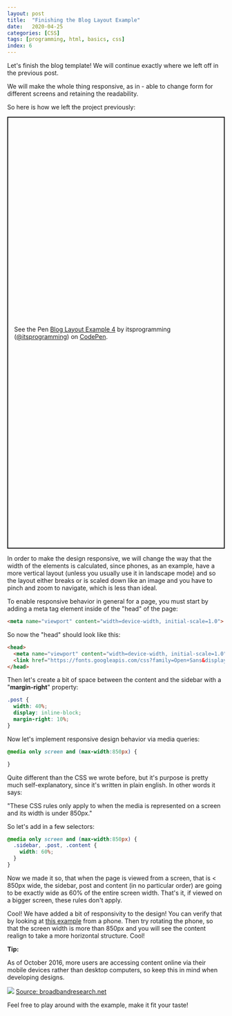 ```yaml
---
layout: post
title:  "Finishing the Blog Layout Example"
date:   2020-04-25
categories: [CSS]
tags: [programming, html, basics, css]
index: 6
---
```


Let's finish the blog template! We will continue exactly where we left off in the previous post.

We will make the whole thing responsive, as in - able to change form for different screens and retaining the readability.

So here is how we left the project previously:

<p class="codepen" data-height="997" data-theme-id="dark" data-default-tab="html" data-user="itsprogramming" data-slug-hash="KKpbJxy" style="height: 997px; box-sizing: border-box; display: flex; align-items: center; justify-content: center; border: 2px solid; margin: 1em 0; padding: 1em;" data-pen-title="Blog Layout Example 4">
  <span>See the Pen <a href="https://codepen.io/itsprogramming/pen/KKpbJxy">
  Blog Layout Example 4</a> by itsprogramming (<a href="https://codepen.io/itsprogramming">@itsprogramming</a>)
  on <a href="https://codepen.io">CodePen</a>.</span>
</p>
<script async src="https://static.codepen.io/assets/embed/ei.js"></script>

In order to make the design responsive, we will change the way that the width of the elements is calculated, since phones, as an example, have a more vertical layout (unless you usually use it in landscape mode) and so the layout either breaks or is scaled down like an image and you have to pinch and zoom to navigate, which is less than ideal.

To enable responsive behavior in general for a page, you must  start by adding a meta tag element inside of the "head" of the page:

```html
<meta name="viewport" content="width=device-width, initial-scale=1.0">
```

So now the "head" should look like this:


```html
<head>
  <meta name="viewport" content="width=device-width, initial-scale=1.0">
  <link href="https://fonts.googleapis.com/css?family=Open+Sans&display=swap" rel="stylesheet">
</head>
```


Then let's create a bit of space between the content and the sidebar with a "**margin-right**" property:

```css
.post {
  width: 40%; 
  display: inline-block;
  margin-right: 10%;
}
```

Now let's implement responsive design behavior via media queries:


```css
@media only screen and (max-width:850px) {

}
```
Quite different than the CSS we wrote before, but it's purpose is pretty much self-explanatory, since it's written in plain english. In other words it says:

"These CSS rules only apply to when the media is represented on a screen and its width is under 850px."

So let's add in a few selectors:

```css
@media only screen and (max-width:850px) {
  .sidebar, .post, .content {
    width: 60%;
  }
}
```
Now we made it so, that when the page is viewed from a screen, that is < 850px wide, the sidebar, post and content (in no particular order) are going to be exactly wide as 60% of the entire screen width. That's it, if viewed on a bigger screen, these rules don't apply.

Cool! We have added a bit of responsivity to the design! You can verify that by looking at [this example](https://cdpn.io/itsprogramming/debug/QWjdXzR/DqrDdgRyYRPr) from a phone. Then try rotating the phone, so that the screen width is more than 850px and you will see the content realign to take a more horizontal structure. Cool! 

**Tip:**

As of October 2016, more users are accessing content online via their mobile devices rather than desktop computers, so keep this in mind when developing designs.

<img src="https://cdn.broadbandsearch.net/blog/mobile-desktop-internet-usage-statistics/Internet_Usage_Worldwide.jpg">
<a href="https://www.broadbandsearch.net/blog/mobile-desktop-internet-usage-statistics" target="_blank">Source: broadbandresearch.net</a>

Feel free to play around with the example, make it fit your taste!
